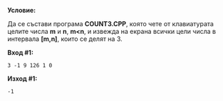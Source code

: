 **Условие:**

Да се състави програма **COUNT3.CPP**, която чете от клавиатурата целите числа **m** и **n**, **m<n**, и извежда на екрана всички цели числа в интервала **[m,n]**, които се делят на 3.

**Вход #1:**

	3 -1 9 126 1 0

**Изход #1:**

	-1
